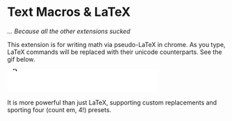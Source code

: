 # Text Macros & LaTeX

_... Because all the other extensions sucked_

This extension is for writing math via pseudo-LaTeX in chrome.
As you type, LaTeX commands will be replaced with their unicode counterparts.
See the gif below.

![usage](latex_math.gif)

It is more powerful than just LaTeX, supporting custom replacements and sporting four (count em, 4!) presets.
